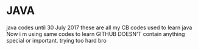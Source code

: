 # JAVA
java codes until 30 July 2017
these are all my CB codes used to learn java 
Now i m using same codes to learn GITHUB
DOESN'T contain anything special or important.
trying too hard bro